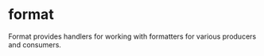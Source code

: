 format
======

Format provides handlers for working with formatters for various producers and consumers.
